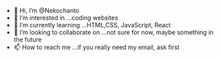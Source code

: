 - 👋 Hi, I’m @Nekochanto
- 👀 I’m interested in ...coding websites
- 🌱 I’m currently learning ...HTML,CSS, JavaScript, React
- 💞️ I’m looking to collaborate on ...not sure for now, maybe something in the future
- 📫 How to reach me ...if you really need my email, ask first

<!---
Nekochanto/Nekochanto is a ✨ special ✨ repository because its `README.md` (this file) appears on your GitHub profile.
You can click the Preview link to take a look at your changes.
--->
